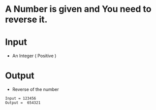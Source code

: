 # A Number is given and You need to reverse it.

# Input

- An Integer ( Positive )

# Output

- Reverse of the number

```
Input = 123456
Output =  654321


```

